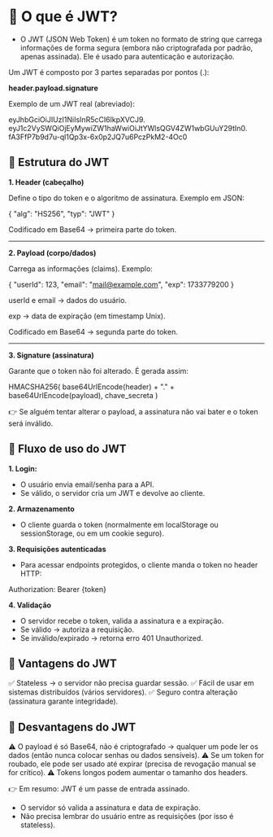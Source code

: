 # 🔹 O que é JWT?

- O JWT (JSON Web Token) é um token no formato de string que carrega informações de forma segura (embora não criptografada por padrão, apenas assinada).
  Ele é usado para autenticação e autorização.

Um JWT é composto por 3 partes separadas por pontos (.):

**header.payload.signature**

Exemplo de um JWT real (abreviado):

eyJhbGciOiJIUzI1NiIsInR5cCI6IkpXVCJ9.
eyJ1c2VySWQiOjEyMywiZW1haWwiOiJtYWlsQGV4ZW1wbGUuY29tIn0.
fA3FfP7b9d7u-ql1Qp3x-6x0p2JQ7u6PczPkM2-4Oc0

## 🔹 Estrutura do JWT

**1. Header (cabeçalho)**

Define o tipo do token e o algoritmo de assinatura.
Exemplo em JSON:

{
"alg": "HS256",
"typ": "JWT"
}

Codificado em Base64 → primeira parte do token.

---------------------------------------------------
**2. Payload (corpo/dados)**

Carrega as informações (claims).
Exemplo:

{
"userId": 123,
"email": "mail@example.com",
"exp": 1733779200
}

userId e email → dados do usuário.

exp → data de expiração (em timestamp Unix).

Codificado em Base64 → segunda parte do token.

---------------------------------------------------
**3. Signature (assinatura)**

Garante que o token não foi alterado.
É gerada assim:

HMACSHA256(
base64UrlEncode(header) + "." + base64UrlEncode(payload),
chave_secreta
)

👉 Se alguém tentar alterar o payload, a assinatura não vai bater e o token será inválido.

## 🔹 Fluxo de uso do JWT

**1. Login:**

- O usuário envia email/senha para a API.
- Se válido, o servidor cria um JWT e devolve ao cliente.

**2. Armazenamento**

- O cliente guarda o token (normalmente em localStorage ou sessionStorage, ou em um cookie seguro).

**3. Requisições autenticadas**

- Para acessar endpoints protegidos, o cliente manda o token no header HTTP:

Authorization: Bearer {token}

**4. Validação**

- O servidor recebe o token, valida a assinatura e a expiração.
- Se válido → autoriza a requisição.
- Se inválido/expirado → retorna erro 401 Unauthorized.

## 🔹 Vantagens do JWT

✅ Stateless → o servidor não precisa guardar sessão.
✅ Fácil de usar em sistemas distribuídos (vários servidores).
✅ Seguro contra alteração (assinatura garante integridade).

## 🔹 Desvantagens do JWT

⚠️ O payload é só Base64, não é criptografado → qualquer um pode ler os dados (então nunca colocar senhas ou dados sensíveis).
⚠️ Se um token for roubado, ele pode ser usado até expirar (precisa de revogação manual se for crítico).
⚠️ Tokens longos podem aumentar o tamanho dos headers.

👉 Em resumo: JWT é um passe de entrada assinado.

- O servidor só valida a assinatura e data de expiração.
- Não precisa lembrar do usuário entre as requisições (por isso é stateless).
